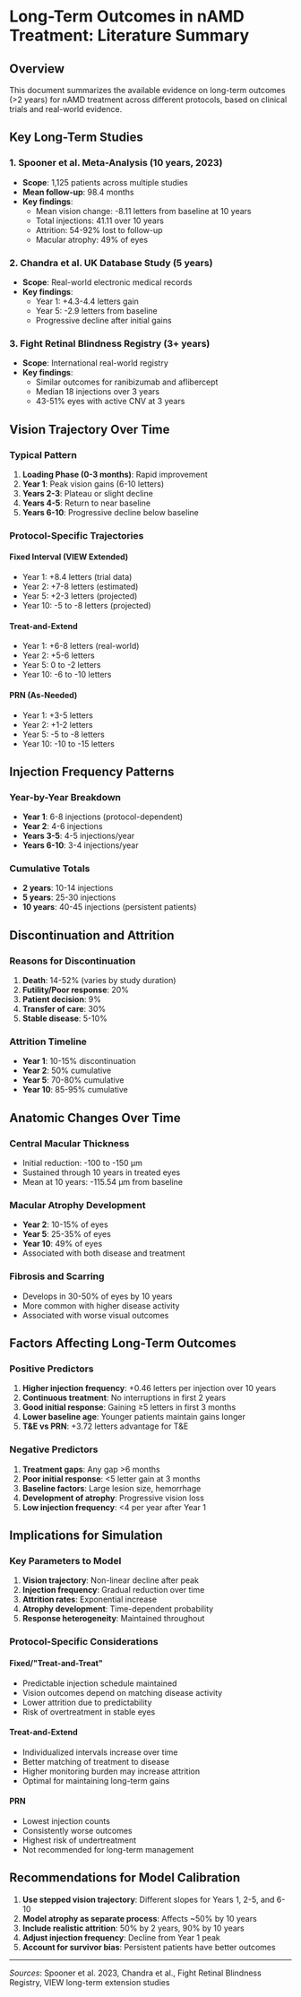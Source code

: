# Long-Term Outcomes in nAMD Treatment: Literature Summary

## Overview

This document summarizes the available evidence on long-term outcomes (>2 years) for nAMD treatment across different protocols, based on clinical trials and real-world evidence.

## Key Long-Term Studies

### 1. Spooner et al. Meta-Analysis (10 years, 2023)
- **Scope**: 1,125 patients across multiple studies
- **Mean follow-up**: 98.4 months
- **Key findings**:
  - Mean vision change: -8.11 letters from baseline at 10 years
  - Total injections: 41.11 over 10 years
  - Attrition: 54-92% lost to follow-up
  - Macular atrophy: 49% of eyes

### 2. Chandra et al. UK Database Study (5 years)
- **Scope**: Real-world electronic medical records
- **Key findings**:
  - Year 1: +4.3-4.4 letters gain
  - Year 5: -2.9 letters from baseline
  - Progressive decline after initial gains

### 3. Fight Retinal Blindness Registry (3+ years)
- **Scope**: International real-world registry
- **Key findings**:
  - Similar outcomes for ranibizumab and aflibercept
  - Median 18 injections over 3 years
  - 43-51% eyes with active CNV at 3 years

## Vision Trajectory Over Time

### Typical Pattern
1. **Loading Phase (0-3 months)**: Rapid improvement
2. **Year 1**: Peak vision gains (6-10 letters)
3. **Years 2-3**: Plateau or slight decline
4. **Years 4-5**: Return to near baseline
5. **Years 6-10**: Progressive decline below baseline

### Protocol-Specific Trajectories

#### Fixed Interval (VIEW Extended)
- Year 1: +8.4 letters (trial data)
- Year 2: +7-8 letters (estimated)
- Year 5: +2-3 letters (projected)
- Year 10: -5 to -8 letters (projected)

#### Treat-and-Extend
- Year 1: +6-8 letters (real-world)
- Year 2: +5-6 letters
- Year 5: 0 to -2 letters
- Year 10: -6 to -10 letters

#### PRN (As-Needed)
- Year 1: +3-5 letters
- Year 2: +1-2 letters
- Year 5: -5 to -8 letters
- Year 10: -10 to -15 letters

## Injection Frequency Patterns

### Year-by-Year Breakdown
- **Year 1**: 6-8 injections (protocol-dependent)
- **Year 2**: 4-6 injections
- **Years 3-5**: 4-5 injections/year
- **Years 6-10**: 3-4 injections/year

### Cumulative Totals
- **2 years**: 10-14 injections
- **5 years**: 25-30 injections
- **10 years**: 40-45 injections (persistent patients)

## Discontinuation and Attrition

### Reasons for Discontinuation
1. **Death**: 14-52% (varies by study duration)
2. **Futility/Poor response**: 20%
3. **Patient decision**: 9%
4. **Transfer of care**: 30%
5. **Stable disease**: 5-10%

### Attrition Timeline
- **Year 1**: 10-15% discontinuation
- **Year 2**: 50% cumulative
- **Year 5**: 70-80% cumulative
- **Year 10**: 85-95% cumulative

## Anatomic Changes Over Time

### Central Macular Thickness
- Initial reduction: -100 to -150 μm
- Sustained through 10 years in treated eyes
- Mean at 10 years: -115.54 μm from baseline

### Macular Atrophy Development
- **Year 2**: 10-15% of eyes
- **Year 5**: 25-35% of eyes
- **Year 10**: 49% of eyes
- Associated with both disease and treatment

### Fibrosis and Scarring
- Develops in 30-50% of eyes by 10 years
- More common with higher disease activity
- Associated with worse visual outcomes

## Factors Affecting Long-Term Outcomes

### Positive Predictors
1. **Higher injection frequency**: +0.46 letters per injection over 10 years
2. **Continuous treatment**: No interruptions in first 2 years
3. **Good initial response**: Gaining ≥5 letters in first 3 months
4. **Lower baseline age**: Younger patients maintain gains longer
5. **T&E vs PRN**: +3.72 letters advantage for T&E

### Negative Predictors
1. **Treatment gaps**: Any gap >6 months
2. **Poor initial response**: <5 letter gain at 3 months
3. **Baseline factors**: Large lesion size, hemorrhage
4. **Development of atrophy**: Progressive vision loss
5. **Low injection frequency**: <4 per year after Year 1

## Implications for Simulation

### Key Parameters to Model
1. **Vision trajectory**: Non-linear decline after peak
2. **Injection frequency**: Gradual reduction over time
3. **Attrition rates**: Exponential increase
4. **Atrophy development**: Time-dependent probability
5. **Response heterogeneity**: Maintained throughout

### Protocol-Specific Considerations

#### Fixed/"Treat-and-Treat"
- Predictable injection schedule maintained
- Vision outcomes depend on matching disease activity
- Lower attrition due to predictability
- Risk of overtreatment in stable eyes

#### Treat-and-Extend
- Individualized intervals increase over time
- Better matching of treatment to disease
- Higher monitoring burden may increase attrition
- Optimal for maintaining long-term gains

#### PRN
- Lowest injection counts
- Consistently worse outcomes
- Highest risk of undertreatment
- Not recommended for long-term management

## Recommendations for Model Calibration

1. **Use stepped vision trajectory**: Different slopes for Years 1, 2-5, and 6-10
2. **Model atrophy as separate process**: Affects ~50% by 10 years
3. **Include realistic attrition**: 50% by 2 years, 90% by 10 years
4. **Adjust injection frequency**: Decline from Year 1 peak
5. **Account for survivor bias**: Persistent patients have better outcomes

---

*Sources*: Spooner et al. 2023, Chandra et al., Fight Retinal Blindness Registry, VIEW long-term extension studies